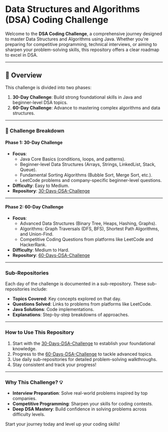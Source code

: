 # Data Structures and Algorithms (DSA) Coding Challenge 

Welcome to the **DSA Coding Challenge**, a comprehensive journey designed to master Data Structures and Algorithms using Java. Whether you're preparing for competitive programming, technical interviews, or aiming to sharpen your problem-solving skills, this repository offers a clear roadmap to excel in DSA.

---

## **🌟 Overview**
This challenge is divided into two phases:
1. **30-Day Challenge**: Build strong foundational skills in Java and beginner-level DSA topics.
2. **60-Day Challenge**: Advance to mastering complex algorithms and data structures.

---

### 📅 Challenge Breakdown

#### Phase 1: 30-Day Challenge
- **Focus**: 
  - Java Core Basics (conditions, loops, and patterns).
  - Beginner-level Data Structures (Arrays, Strings, LinkedList, Stack, Queue).
  - Fundamental Sorting Algorithms (Bubble Sort, Merge Sort, etc.).
  - LeetCode problems and company-specific beginner-level questions.
- **Difficulty**: Easy to Medium.
- **Repository**: [30-Days-DSA-Challenge](https://github.com/darshilptl/DSA-Projects/tree/master/30%20Days%20DSA%20Challenge%20(2k24))

---

#### Phase 2: 60-Day Challenge
- **Focus**: 
  - Advanced Data Structures (Binary Tree, Heaps, Hashing, Graphs).
  - Algorithms: Graph Traversals (DFS, BFS), Shortest Path Algorithms, and Union-Find.
  - Competitive Coding Questions from platforms like LeetCode and HackerRank.
- **Difficulty**: Medium to Hard.
- **Repository**: [60-Days-DSA-Challenge](#)

---

### Sub-Repositories
Each day of the challenge is documented in a sub-repository. These sub-repositories include:
- **Topics Covered**: Key concepts explored on that day.
- **Questions Solved**: Links to problems from platforms like LeetCode.
- **Java Solutions**: Code implementations.
- **Explanations**: Step-by-step breakdowns of approaches.

---

### How to Use This Repository
1. Start with the [30-Days-DSA-Challenge](#) to establish your foundational knowledge.
2. Progress to the [60-Days-DSA-Challenge](#) to tackle advanced topics.
3. Use daily sub-repositories for detailed problem-solving walkthroughs.
4. Stay consistent and track your progress!

---

###  Why This Challenge? 💡
- **Interview Preparation**: Solve real-world problems inspired by top companies.
- **Competitive Programming**: Sharpen your skills for coding contests.
- **Deep DSA Mastery**: Build confidence in solving problems across difficulty levels.

Start your journey today and level up your coding skills!
